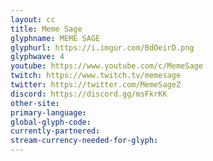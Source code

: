 ```yaml
---
layout: cc
title: Meme Sage
glyphname: MEME SAGE
glyphurl: https://i.imgur.com/BdOeirD.png
glyphwave: 4
youtube: https://www.youtube.com/c/MemeSage
twitch: https://www.twitch.tv/memesage
twitter: https://twitter.com/MemeSageZ
discord: https://discord.gg/msFkrKK
other-site: 
primary-language: 
global-glyph-code: 
currently-partnered: 
stream-currency-needed-for-glyph: 
---
```


